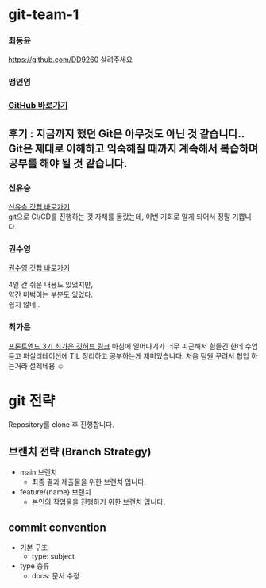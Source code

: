 # git-team-1


### 최동윤

https://github.com/DD9260
살려주세요

### 맹인영

### [GitHub 바로가기](https://github.com/inyoung-dev) <br>

## __후기 :__ 지금까지 했던 Git은 아무것도 아닌 것 같습니다.. Git은 제대로 이해하고 익숙해질 때까지 계속해서 복습하며 공부를 해야 될 것 같습니다.


### 신유승
[신유승 깃헙 바로가기](https://github.com/SinYusi) <br/>
git으로 CI/CD를 진행하는 것 자체를 몰랐는데, 이번 기회로 알게 되어서 정말 기쁩니다.


### 권수영

[권수영 깃헙 바로가기](https://github.com/ksy21019)

4일 간 쉬운 내용도 있었지만,<br>
약간 버벅이는 부분도 있었다.<br>
쉽지 않네..<br>

### 최가은

[프론트엔드 3기 최가은 깃허브 링크](https://github.com/gaeunchoi)
아침에 일어나기가 너무 피곤해서 힘들긴 한데 수업 듣고 퍼실리테이션에 TIL 정리하고 공부하는게 재미있습니다.
처음 팀원 꾸려서 협업 하는거라 설레네용 ☺️

# git 전략
Repository를 clone 후 진행합니다.
## 브랜치 전략 (Branch Strategy)
- main 브랜치
  - 최종 결과 제출물을 위한 브랜치 입니다.
- feature/{name} 브랜치
  - 본인의 작업물을 진행하기 위한 브랜치 입니다.
## commit convention
- 기본 구조
  - type: subject
- type 종류
  - docs: 문서 수정


